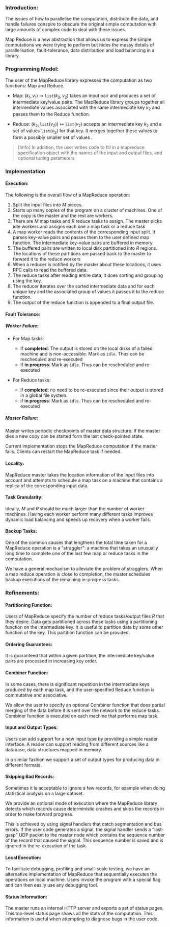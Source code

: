 ### Introduction:

The issues of how to parallelise the computation, distribute the data, and handle failures conspire to obscure the original simple computation with large amounts of complex code to deal with these issues.

Map Reduce is a new abstraction that allows us to express the simple computations we were trying to perform but hides the messy details of parallelisation, fault-tolerance, data distribution and load balancing in a library.


### Programming Model:

The user of the MapReduce library expresses the computation as two functions: Map and Reduce.

- Map: $(k_1, v_1) \mapsto \texttt{list}(k_2, v_2)$ 
	takes an input pair and produces a set of intermediate key/value pairs. The MapReduce library groups together all intermediate values associated with the same intermediate key $k_2$ and passes them to the Reduce function.

- Reduce: $(k_2, \texttt{list}(v_2)) \mapsto \texttt{list}(v_2)$
	accepts an intermediate key $k_2$ and a set of values $\texttt{list}(v_2)$ for that key. It merges together these values to form a possibly smaller set of values .


> [!info]
> In addition, the user writes code to fill in a mapreduce specification object with the names of the input and output files, and optional tuning parameters


### Implementation

#### Execution:
The following is the overall flow of a MapReduce operation:

1. Split the input files into $M$ pieces.
2. Starts up many copies of the program on a cluster of machines. One of the copy is the master and the rest are workers.
3. There are $M$ map tasks and $R$ reduce tasks to assign. The master picks idle workers and assigns each one a map task or a reduce task
4. A map worker reads the contents of the corresponding input split. It parses key-value pairs and passes them to the user defined map function. The intermediate key-value pairs are buffered in memory.
5. The buffered pairs are written to local disk partitioned into $R$ regions. The locations of these partitions are passed back to the master to forward it to the reduce workers
6. When a reducer is notified by the master about these locations, it uses RPC calls to read the buffered data.
7. The reduce tasks after reading entire data, it does sorting and grouping using the key. 
8. The reducer iterates over the sorted intermediate data and for each unique key and the associated group of values it passes it to the reduce function.
9. The output of the reduce function is appended to a final output file.

#### Fault Tolerance:
##### Worker Failure:
- For Map tasks:
	- If **completed**:
		The output is stored on the local disks of a failed machine and is non-accessible.
		Mark as `idle`. Thus can be rescheduled and re-executed
	- If **in progress**:
		Mark as `idle`. Thus can be rescheduled and re-executed

- For Reduce tasks:
	- if **completed**:
		no need to be re-executed since their output is stored in a global file system.
	- if **in progress**:
		Mark as `idle`. Thus can be rescheduled and re-executed


##### Master Failure:
Master writes periodic checkpoints of master data structure. If the master dies a new copy can be started form the last check-pointed state.

Current implementation stops the MapReduce computation if the master fails. Clients can restart the MapReduce task if needed.

#### Locality:
MapReduce master takes the location information of the input files into account and attempts to schedule a map task on a machine that contains a replica of the corresponding input data. 


#### Task Granularity:
Ideally, $M$ and $R$ should be much larger than the number of worker machines. Having each worker perform many different tasks improves dynamic load balancing and speeds up recovery when a worker fails.

#### Backup Tasks:
One of the common causes that lengthens the total time taken for a MapReduce operation is a "straggler": a machine that takes an unusually long time to complete one of the last few map or reduce tasks in the computation.

We have a general mechanism to alleviate the problem of stragglers. When a map reduce operation is close to completion, the master schedules backup executions of the remaining in-progress tasks.

### Refinements:

#### Partitioning Function:
Users of MapReduce specify the number of reduce tasks/output files $R$ that they desire. Data gets partitioned across these tasks using a partitioning function on the intermediate key. It is useful to partition data by some other function of the key. This partition function can be provided.

#### Ordering Guarantees:
It is guaranteed that within a given partition, the intermediate key/value pairs are processed in increasing key order.

#### Combiner Function:
In some cases, there is significant repetition in the intermediate keys produced by each map task, and the user-specified Reduce function is commutative and associative.

We allow the user to specify an optional Combiner function that does partial merging of the data before it is sent over the network to the reduce tasks. Combiner function is executed on each machine that performs map task.

#### Input and Output Types:
Users can add support for a new input type by providing a simple reader interface. A reader can support reading from different sources like a database, data structures mapped in memory.

In a similar fashion we support a set of output types for producing data in different formats.

#### Skipping Bad Records:
Sometimes it is acceptable to ignore a few records, for example when doing statistical analysis on a large dataset.

We provide an optional mode of execution where the MapReduce library detects which records cause deterministic crashes and skips the records in order to make forward progress.

This is achieved by using signal handlers that catch segmentation and bus errors. If the user code generates a signal, the signal handler sends a "last-gasp" UDP packet to the master node which contains the sequence number of the record that caused the signal. This sequence number is saved and is ignored in the re-execution of the task.

#### Local Execution:
To facilitate debugging, profiling and small-scale testing, we have an alternative implementation of MapReduce that sequentially executes the operations on local machine. Users invoke the program with a special flag and can then easily use any debugging tool.

#### Status Information:
The master runs an internal HTTP server and exports a set of status pages. This top-level status page shows all the stats of the computation. This information is useful when attempting to diagnose bugs in the user code.
